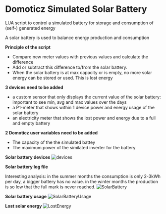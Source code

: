 # Domoticz Simulated Solar Battery
LUA script to control a simulated battery for storage and consumption of (self-) generated energy

A solar battery is used to balance energy production and consumption

**Principle of the script**
- Compare new meter values with previous values and calculate the difference
- Add or subtract this difference to/from the solar battery.
- When the solar battery is at max capacity or is empty, no more solar energy can be stored or used. This is lost energy

**3 devices need to be added**
- a custom sensor that only displays the current value of the solar battery: important to see min, avg and max values over the days
- a P1-meter that shows within 1 device power and energy usage of the solar battery
- an electricity meter that shows the lost power and energy due to a full and empty battery

**2 Domoticz user variables need to be added**
- The capacity of the the simulated battey
- The maximum power of the similated inverter for the battery 

**Solar battery devices**
![devices](https://user-images.githubusercontent.com/16058266/113413398-e7609a00-93ba-11eb-8399-5ba66eaea13d.JPG)

**Solar battery log file**

Interesting analysis: in the summer months the consumption is only 2-3kWh per day, a bigger battery has no value. in the winter months the production is so low that the full mark is never reached.
![SolarBattery](https://user-images.githubusercontent.com/16058266/113411981-6fdd3b80-93b7-11eb-9ee9-2101f5e86430.JPG)

**Solar battery usage**
![SolarBatteryUsage](https://user-images.githubusercontent.com/16058266/113412143-d2363c00-93b7-11eb-8bd6-6ae93dd24833.JPG)

**Lost solar energy**
![LostEnergy](https://user-images.githubusercontent.com/16058266/113412186-e7ab6600-93b7-11eb-8006-456eed20006a.JPG)
